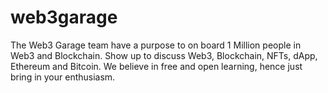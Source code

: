 # web3garage
The Web3 Garage team have a purpose to on board 1 Million people in Web3 and Blockchain. Show up to discuss Web3, Blockchain, NFTs, dApp, Ethereum and Bitcoin. We believe in free and open learning, hence just bring in your enthusiasm.

